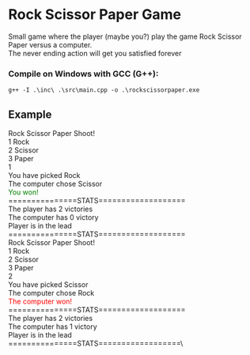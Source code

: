 # Rock Scissor Paper Game
Small game where the player (maybe you?) play the game Rock Scissor Paper versus a computer.\
The never ending action will get you satisfied forever

### Compile on Windows with GCC (G++):
`g++ -I .\inc\ .\src\main.cpp -o .\rockscissorpaper.exe`


## Example
Rock Scissor Paper Shoot!\
1 Rock\
2 Scissor\
3 Paper\
1\
You have picked Rock\
The computer chose Scissor\
<span style="color: green">You won!</span>\
===============STATS===================\
The player has 2 victories\
The computer has 0 victory\
Player is in the lead\
===============STATS===================\
Rock Scissor Paper Shoot!\
1 Rock\
2 Scissor\
3 Paper\
2\
You have picked Scissor\
The computer chose Rock\
<span style="color: red">The computer won!</span>\
===============STATS===================\
The player has 2 victories\
The computer has 1 victory\
Player is in the lead\
===============STATS==================\